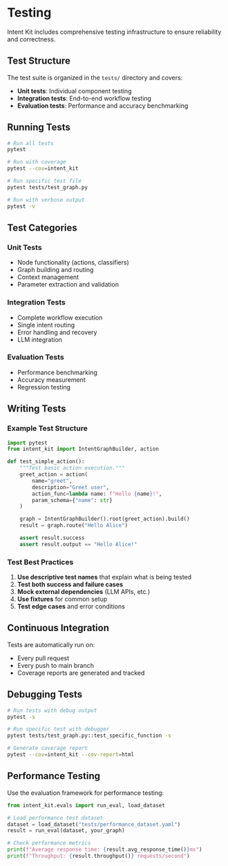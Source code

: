 # Testing

Intent Kit includes comprehensive testing infrastructure to ensure reliability and correctness.

## Test Structure

The test suite is organized in the `tests/` directory and covers:

- **Unit tests**: Individual component testing
- **Integration tests**: End-to-end workflow testing
- **Evaluation tests**: Performance and accuracy benchmarking

## Running Tests

```bash
# Run all tests
pytest

# Run with coverage
pytest --cov=intent_kit

# Run specific test file
pytest tests/test_graph.py

# Run with verbose output
pytest -v
```

## Test Categories

### Unit Tests
- Node functionality (actions, classifiers)
- Graph building and routing
- Context management
- Parameter extraction and validation

### Integration Tests
- Complete workflow execution
- Single intent routing
- Error handling and recovery
- LLM integration

### Evaluation Tests
- Performance benchmarking
- Accuracy measurement
- Regression testing

## Writing Tests

### Example Test Structure

```python
import pytest
from intent_kit import IntentGraphBuilder, action

def test_simple_action():
    """Test basic action execution."""
    greet_action = action(
        name="greet",
        description="Greet user",
        action_func=lambda name: f"Hello {name}!",
        param_schema={"name": str}
    )

    graph = IntentGraphBuilder().root(greet_action).build()
    result = graph.route("Hello Alice")

    assert result.success
    assert result.output == "Hello Alice!"
```

### Test Best Practices

1. **Use descriptive test names** that explain what is being tested
2. **Test both success and failure cases**
3. **Mock external dependencies** (LLM APIs, etc.)
4. **Use fixtures** for common setup
5. **Test edge cases** and error conditions

## Continuous Integration

Tests are automatically run on:
- Every pull request
- Every push to main branch
- Coverage reports are generated and tracked

## Debugging Tests

```bash
# Run tests with debug output
pytest -s

# Run specific test with debugger
pytest tests/test_graph.py::test_specific_function -s

# Generate coverage report
pytest --cov=intent_kit --cov-report=html
```

## Performance Testing

Use the evaluation framework for performance testing:

```python
from intent_kit.evals import run_eval, load_dataset

# Load performance test dataset
dataset = load_dataset("tests/performance_dataset.yaml")
result = run_eval(dataset, your_graph)

# Check performance metrics
print(f"Average response time: {result.avg_response_time()}ms")
print(f"Throughput: {result.throughput()} requests/second")
```
